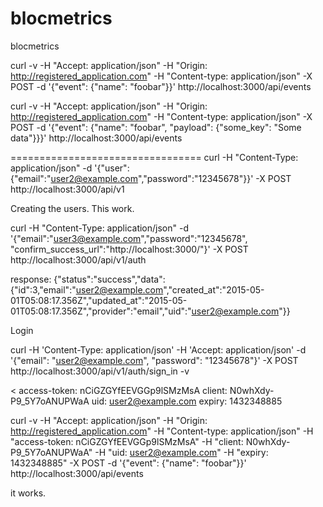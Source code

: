 # blocmetrics
blocmetrics


curl -v -H "Accept: application/json" -H "Origin: http://registered_application.com" -H "Content-type: application/json" -X POST -d '{"event": {"name": "foobar"}}'  http://localhost:3000/api/events

curl -v -H "Accept: application/json" -H "Origin: http://registered_application.com" -H "Content-type: application/json" -X POST -d '{"event": {"name": "foobar", "payload": {"some_key": "Some data"}}}'  http://localhost:3000/api/events

=================================
curl -H "Content-Type: application/json" -d '{"user":{"email":"user2@example.com","password":"12345678"}}' -X POST http://localhost:3000/api/v1



Creating the users.  This work.

curl -H "Content-Type: application/json" -d '{"email":"user3@example.com","password":"12345678", "confirm_success_url":"http://localhost:3000/"}' -X POST http://localhost:3000/api/v1/auth

response:
{"status":"success","data":{"id":3,"email":"user2@example.com","created_at":"2015-05-01T05:08:17.356Z","updated_at":"2015-05-01T05:08:17.356Z","provider":"email","uid":"user2@example.com"}}

Login

curl -H 'Content-Type: application/json'   -H 'Accept: application/json' -d '{"email": "user2@example.com", "password": "12345678"}' -X POST http://localhost:3000/api/v1/auth/sign_in   -v

< access-token: nCiGZGYfEEVGGp9lSMzMsA
client: N0whXdy-P9_5Y7oANUPWaA
 uid: user2@example.com
 expiry: 1432348885

 curl -v -H "Accept: application/json" -H "Origin: http://registered_application.com" -H "Content-type: application/json" -H "access-token: nCiGZGYfEEVGGp9lSMzMsA" -H "client: N0whXdy-P9_5Y7oANUPWaA" -H "uid: user2@example.com" -H "expiry: 1432348885" -X POST -d '{"event": {"name": "foobar"}}'  http://localhost:3000/api/events

 it works.